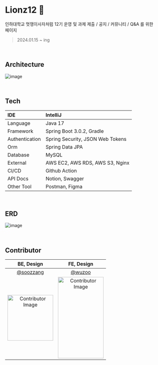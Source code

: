 # Lionz12 🦁
인하대학교 멋쟁이사자처럼 12기 운영 및 과제 제출 / 공지 / 커뮤니티 / Q&A 를 위한 페이지
> 2024.01.15 ~ ing
<br>

## Architecture
![image](https://github.com/For-Lionz-12/ForLionz12_BE/assets/121356687/08ace198-d334-4f33-8328-71b97e37c649)

<br>

## Tech

| IDE | IntelliJ |
|:---|:---|
| Language | Java 17 |
| Framework | Spring Boot 3.0.2, Gradle |
| Authentication | Spring Security, JSON Web Tokens |
| Orm | Spring Data JPA |
| Database | MySQL |
| External | AWS EC2, AWS RDS, AWS S3, Nginx |
| CI/CD | Github Action |
| API Docs | Notion, Swagger |
| Other Tool | Postman, Figma |

<br>

## ERD
![image](https://github.com/For-Lionz-12/ForLionz12_BE/assets/121356687/4516a0bf-f48c-4d73-b70d-6f5056b2a5e2)


<br>

## Contributor
| BE, Design | FE, Design |
| :---: |:---: |
| [@soozzang](https://github.com/soozzang) | [@wuzoo](https://github.com/wuzoo)
| <img src="https://github.com/For-Lionz-12/ForLionz12_BE/assets/121356687/e89ad9d4-1de7-4289-8480-c71093d9b209" alt="Contributor Image" style="width: 150px;"> | <img src="https://github.com/For-Lionz-12/ForLionz12_BE/assets/121356687/ead14959-171e-4012-9191-f6e7d7d03ed6" alt="Contributor Image" style="width: 150px; height: 267px;">|


